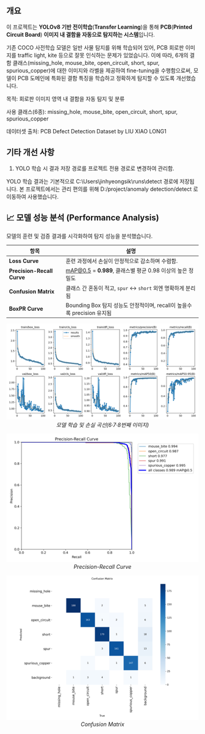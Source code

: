 ## 개요

이 프로젝트는 **YOLOv8 기반 전이학습**(**Transfer Learning**)을 통해
**PCB**(**Printed Circuit Board**) **이미지 내 결함을 자동으로 탐지하는 시스템**입니다.

기존 COCO 사전학습 모델은 일반 사물 탐지를 위해 학습되어 있어,
PCB 회로판 이미지를 traffic light, kite 등으로 잘못 인식하는 문제가 있었습니다.
이에 따라, 6개의 결함 클래스(missing_hole, mouse_bite, open_circuit, short, spur, spurious_copper)에 대한
이미지와 라벨을 제공하여 fine-tuning을 수행함으로써,
모델이 PCB 도메인에 특화된 결함 특징을 학습하고 정확하게 탐지할 수 있도록 개선했습니다.

목적: 회로판 이미지 영역 내 결함을 자동 탐지 및 분류

사용 클래스(6종): missing_hole, mouse_bite, open_circuit, short, spur, spurious_copper

데이터셋 출처: PCB Defect Detection Dataset by LIU XIAO LONG1

## 기타 개선 사항

1. YOLO 학습 시 결과 저장 경로를 프로젝트 전용 경로로 변경하여 관리함.

YOLO 학습 결과는 기본적으로 C:\Users\jinhyeongsik\runs\detect 경로에 저장됩니다.
본 프로젝트에서는 관리 편의를 위해 D:/project/anomaly detection/detect 로 이동하여 사용했습니다.

## 📈 모델 성능 분석 (Performance Analysis)

모델의 훈련 및 검증 결과를 시각화하여 탐지 성능을 분석했습니다.

| 항목 | 설명 |
|------|------|
| **Loss Curve** | 훈련 과정에서 손실이 안정적으로 감소하며 수렴함. |
| **Precision-Recall Curve** | mAP@0.5 = **0.989**, 클래스별 평균 0.98 이상의 높은 정밀도 |
| **Confusion Matrix** | 클래스 간 혼동이 적고, `spur` ↔ `short` 외엔 명확하게 분리됨 |
| **BoxPR Curve** | Bounding Box 탐지 성능도 안정적이며, recall이 높을수록 precision 유지됨 |

<p align="center">
  <img src="runs/detect/train/results.png" width="600"><br>
  <em>모델 학습 및 손실 곡선(6·7·8번째 이미지)</em>
</p>

<p align="center">
  <img src="runs/detect/train/BoxPR_curve.png" width="600"><br>
  <em>Precision-Recall Curve</em>
</p>

<p align="center">
  <img src="runs/detect/train/confusion_matrix.png" width="600"><br>
  <em>Confusion Matrix</em>
</p>
